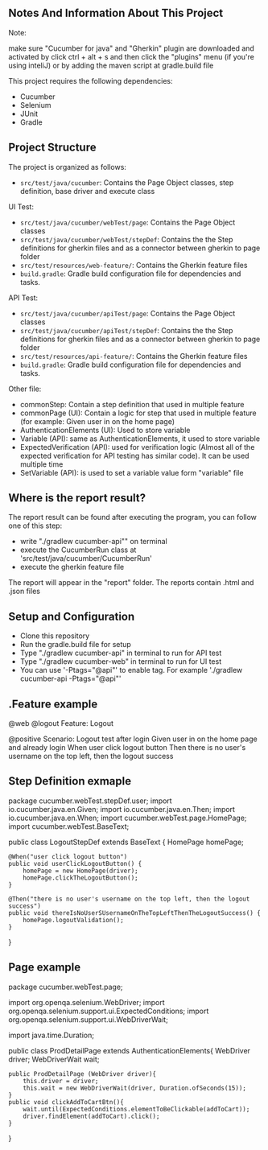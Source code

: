 ## Notes And Information About This Project
Note:

make sure "Cucumber for java" and "Gherkin" plugin are downloaded and activated by click ctrl + alt + s and then click the "plugins" menu (if you're using inteliJ) or by adding the maven script at gradle.build file

This project requires the following dependencies:

- Cucumber
- Selenium
- JUnit
- Gradle


## Project Structure

The project is organized as follows:
- `src/test/java/cucumber`: Contains the Page Object classes, step definition, base driver and execute class
  
UI Test:
- `src/test/java/cucumber/webTest/page`: Contains the Page Object classes
- `src/test/java/cucumber/webTest/stepDef`: Contains the the Step definitions for gherkin files and as a connector between gherkin to page folder
- `src/test/resources/web-feature/`: Contains the Gherkin feature files
- `build.gradle`: Gradle build configuration file for dependencies and tasks.

API Test:
- `src/test/java/cucumber/apiTest/page`: Contains the Page Object classes
- `src/test/java/cucumber/apiTest/stepDef`: Contains the the Step definitions for gherkin files and as a connector between gherkin to page folder
- `src/test/resources/api-feature/`: Contains the Gherkin feature files
- `build.gradle`: Gradle build configuration file for dependencies and tasks.

Other file:
- commonStep: Contain a step definition that used in multiple feature
- commonPage (UI): Contain a logic for step that used in multiple feature (for example: Given user in on the home page)
- AuthenticationElements (UI): Used to store variable
- Variable (API): same as AuthenticationElements, it used to store variable
- ExpectedVerification (API): used for verification logic (Almost all of the expected verification for API testing has similar code). It can be used multiple time
- SetVariable (API): is used to set a variable value form "variable" file


## Where is the report result?

The report result can be found after executing the program, you can follow one of this step:
- write "./gradlew cucumber-api"" on terminal
- execute the CucumberRun class at 'src/test/java/cucumber/CucumberRun'
- execute the gherkin feature file

The report will appear in the "report" folder. The reports contain .html and .json files


## Setup and Configuration

- Clone this repository
- Run the gradle.build file for setup
- Type "./gradlew cucumber-api" in terminal to run for API test
- Type "./gradlew cucumber-web" in terminal to run for UI test
- You can use '-Ptags="@api"' to enable tag. For example './gradlew cucumber-api -Ptags="@api"'


## .Feature example

@web @logout
Feature: Logout

  @positive
  Scenario: Logout test after login
    Given user in on the home page and already login
    When user click logout button
    Then there is no user's username on the top left, then the logout success


## Step Definition exmaple

package cucumber.webTest.stepDef.user;
import io.cucumber.java.en.Given;
import io.cucumber.java.en.Then;
import io.cucumber.java.en.When;
import cucumber.webTest.page.HomePage;
import cucumber.webTest.BaseText;

public class LogoutStepDef extends BaseText {
    HomePage homePage;

    @When("user click logout button")
    public void userClickLogoutButton() {
        homePage = new HomePage(driver);
        homePage.clickTheLogoutButton();
    }

    @Then("there is no user's username on the top left, then the logout success")
    public void thereIsNoUserSUsernameOnTheTopLeftThenTheLogoutSuccess() {
        homePage.logoutValidation();
    }
}


## Page example

package cucumber.webTest.page;

import org.openqa.selenium.WebDriver;
import org.openqa.selenium.support.ui.ExpectedConditions;
import org.openqa.selenium.support.ui.WebDriverWait;

import java.time.Duration;

public class ProdDetailPage extends AuthenticationElements{
    WebDriver driver;
    WebDriverWait wait;

    public ProdDetailPage (WebDriver driver){
        this.driver = driver;
        this.wait = new WebDriverWait(driver, Duration.ofSeconds(15));
    }
    public void clickAddToCartBtn(){
        wait.until(ExpectedConditions.elementToBeClickable(addToCart));
        driver.findElement(addToCart).click();
    }
}
